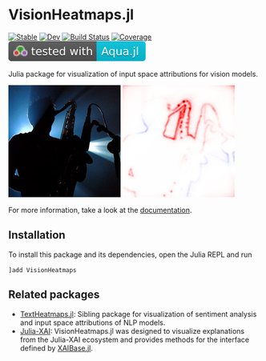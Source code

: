 # VisionHeatmaps.jl

[![Stable](https://img.shields.io/badge/docs-stable-blue.svg)](https://julia-xai.github.io/VisionHeatmaps.jl/stable/)
[![Dev](https://img.shields.io/badge/docs-dev-blue.svg)](https://julia-xai.github.io/VisionHeatmaps.jl/dev/)
[![Build Status](https://github.com/Julia-XAI/VisionHeatmaps.jl/actions/workflows/CI.yml/badge.svg?branch=main)](https://github.com/Julia-XAI/VisionHeatmaps.jl/actions/workflows/CI.yml?query=branch%3Amain)
[![Coverage](https://codecov.io/gh/Julia-XAI/VisionHeatmaps.jl/branch/main/graph/badge.svg)](https://codecov.io/gh/Julia-XAI/VisionHeatmaps.jl)
[![Aqua](https://raw.githubusercontent.com/JuliaTesting/Aqua.jl/master/badge.svg)](https://github.com/JuliaTesting/Aqua.jl)

Julia package for visualization of input space attributions for vision models.

![image of saxophone](https://github.com/Julia-XAI/VisionHeatmaps.jl/blob/gh-pages/assets/img1.png)
![heatmap of saxophone](https://github.com/Julia-XAI/VisionHeatmaps.jl/blob/gh-pages/assets/heatmap1.png)

For more information, take a look at the [documentation](https://julia-xai.github.io/VisionHeatmaps.jl/stable/).

## Installation
To install this package and its dependencies, open the Julia REPL and run

```julia-repl
]add VisionHeatmaps
```

## Related packages
* [TextHeatmaps.jl](https://github.com/Julia-XAI/TextHeatmaps.jl):
  Sibling package for visualization of sentiment analysis and input space attributions of NLP models.
* [Julia-XAI](https://github.com/Julia-XAI): 
  VisionHeatmaps.jl was designed to visualize explanations from the Julia-XAI ecosystem
  and provides methods for the interface defined by [XAIBase.jl](https://github.com/Julia-XAI/XAIBase.jl).